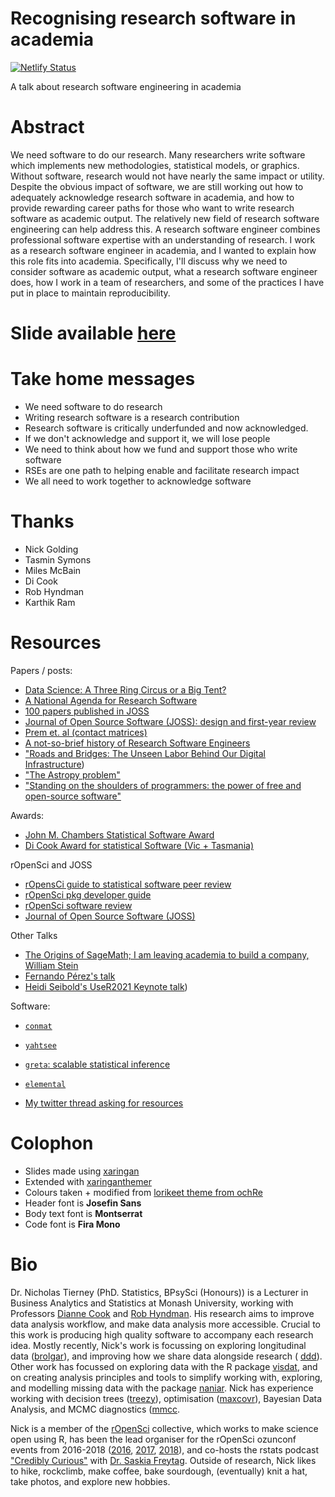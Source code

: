 # Recognising research software in academia
[![Netlify Status](https://api.netlify.com/api/v1/badges/2c6e2442-322c-4896-b249-25438636f92b/deploy-status)](https://app.netlify.com/sites/njt-rse-unsw/deploys)

A talk about research software engineering in academia

# Abstract

We need software to do our research. Many researchers write software which
implements new methodologies, statistical models, or graphics. Without
 software, research would not have nearly the same impact or utility. 
Despite the obvious impact of software, we are still working out how to adequately 
acknowledge research software in academia, and how to provide rewarding career 
paths for those who want to write research software as academic output. 
The relatively new field of research software engineering can help address this. 
A research  software engineer combines professional software expertise with an 
understanding of research. I work as a research software 
engineer in academia, and I wanted to explain how this role fits into academia. 
Specifically, I'll discuss why we need to consider software as academic output,
what a research software engineer does, how I work in a team of researchers, 
and some of the practices I have put in place to maintain reproducibility. 

# Slide available [here](njt-rse-unsw.netlify.app)

# Take home messages 

- We need software to do research
- Writing research software is a research contribution
- Research software is critically underfunded and now acknowledged. 
- If we don't acknowledge and support it, we will lose people
- We need to think about how we fund and support those who write software
- RSEs are one path to helping enable and facilitate research impact
- We all need to work together to acknowledge software

# Thanks

- Nick Golding
- Tasmin Symons
- Miles McBain
- Di Cook
- Rob Hyndman
- Karthik Ram

# Resources


Papers / posts:

- [Data  Science:  A  Three  Ring  Circus  or  a  Big  Tent?](https://arxiv.org/pdf/1712.07349.pdf)
- [A National Agenda for Research Software](https://zenodo.org/record/4940274)
- [100 papers published in JOSS](https://blog.joss.theoj.org/2020/08/1000-papers-published-in-joss)
- [Journal of Open Source Software (JOSS): design and first-year review](https://peerj.com/articles/cs-147.pdf)
- [Prem et. al (contact matrices)](https://journals.plos.org/ploscompbiol/article?id=10.1371/journal.pcbi.1005697#sec020)
- [A not-so-brief history of Research Software Engineers](https://www.software.ac.uk/blog/2016-08-17-not-so-brief-history-research-software-engineers-0)
- ["Roads and Bridges: The Unseen Labor Behind Our Digital Infrastructure](https://www.fordfoundation.org/media/2976/roads-and-bridges-the-unseen-labor-behind-our-digital-infrastructure.pdf))
- ["The Astropy problem"](https://arxiv.org/pdf/1610.03159.pdf)
- ["Standing on the shoulders of programmers: the power of free and open-source software"](https://physicsworld.com/a/standing-on-the-shoulders-of-programmers/)

Awards:

- [John M. Chambers Statistical Software Award](https://community.amstat.org/jointscsg-section/awards/john-m-chambers)
- [Di Cook Award for statistical Software (Vic + Tasmania)](https://www.statsoc.org.au/Di-Cook-Award)

rOpenSci and JOSS

- [rOpensCi guide to statistical software peer review](https://stats-devguide.ropensci.org/)
- [rOpenSci pkg developer guide](https://devguide.ropensci.org/)
- [rOpenSci software review](https://ropensci.org/software-review/)
- [Journal of Open Source Software (JOSS)](https://joss.theoj.org/)

Other Talks
- [The Origins of SageMath; I am leaving academia to build a company, William Stein](https://www.youtube.com/watch?v=6eIoYMB_0Xc&t=1883s)
- [Fernando Pérez's talk](https://www.youtube.com/watch?v=Wpz79_S9KmM&feature=youtu.be)
- [Heidi Seibold's UseR2021 Keynote talk](https://docs.google.com/presentation/d/1XQc2U2X8hiK43UzUi9IwvsvULxhVy0WzWSa_Kt4ZJv4/view#slide=id.gdbfb32d486_0_448))


Software:

- [`conmat`](https://github.com/njtierney/conmat)
- [`yahtsee`](https://github.com/njtierney/yahtsee)
- [`greta`: scalable statistical inference](https://greta-stats.org/)
- [`elemental`](https://github.com/elemental/Elemental) 

- [My twitter thread asking for resources](https://twitter.com/nj_tierney/status/1440562571447193608)


# Colophon

  - Slides made using [xaringan](https://github.com/yihui/xaringan)
  - Extended with
    [xaringanthemer](https://github.com/gadenbuie/xaringanthemer)
  - Colours taken + modified from [lorikeet theme from
    ochRe](https://github.com/ropenscilabs/ochRe)
  - Header font is **Josefin Sans**
  - Body text font is **Montserrat**
  - Code font is **Fira Mono**

# Bio

Dr. Nicholas Tierney (PhD. Statistics, BPsySci (Honours)) is a Lecturer in Business Analytics and Statistics at Monash University, working with Professors
[Dianne Cook](http://dicook.org/) and [Rob Hyndman](https://robjhyndman.com/). His research aims to improve data analysis
workflow, and make data analysis more accessible. Crucial to this work is producing high quality software to
accompany each research idea. Mostly recently, Nick's work is focussing on exploring longitudinal data ([brolgar](http://brolgar.njtierney.com/)), and improving how we share data alongside research ( [ddd](https://github.com/karthik/ddd)). Other work has focussed on exploring data
with the R package [visdat](http://visdat.njtierney.com/), and on creating analysis principles and tools
to simplify working with, exploring, and modelling missing data with the
package [naniar](http://naniar.njtierney.com/). Nick has experience working with decision trees ([treezy](http://treezy.njtierney.com/)),
optimisation ([maxcovr](http://maxcovr.njtierney.com/)), Bayesian Data Analysis, and MCMC diagnostics ([mmcc](http://mmcc.njtierney.com/).

Nick is a member of the [rOpenSci](https://ropensci.org/) collective, which works to make science
open using R, has been the lead organiser for the rOpenSci ozunconf
events from 2016-2018 ([2016](https://auunconf.ropensci.org/), [2017](https://ozunconf17.ropensci.org/), [2018](https://ozunconf18.ropensci.org/)), and co-hosts the rstats podcast ["Credibly
Curious"](https://soundcloud.com/crediblycurious) with [Dr. Saskia Freytag](https://careers.amsi.org.au/saskia/). Outside of research, Nick likes to
hike, rockclimb, make coffee, bake sourdough, (eventually) knit a hat, take photos, and explore new hobbies.
